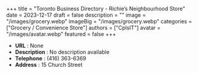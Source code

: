+++
title = "Toronto Business Directory - Richie’s Neighbourhood Store"
date = 2023-12-17
draft = false
description = ""
image = "/images/grocery.webp"
imageBig = "/images/grocery.webp"
categories = ["Grocery / Convenience Store"]
authors = ["CplsIT"]
avatar = "/images/avatar.webp"
featured = false
+++


* **URL** :  None
* **Description** : No description available
* **Telephone** : (416) 363-6369
* **Address** : 15 Church Street